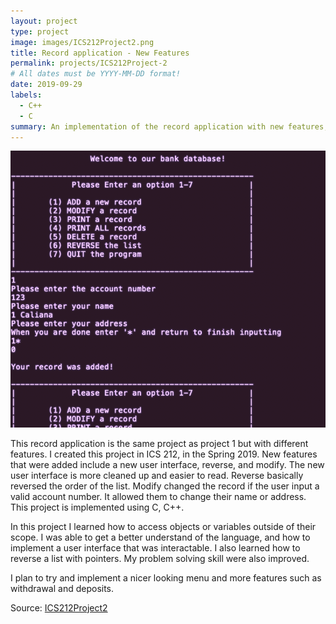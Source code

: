 ```yaml
---
layout: project
type: project
image: images/ICS212Project2.png
title: Record application - New Features
permalink: projects/ICS212Project-2
# All dates must be YYYY-MM-DD format!
date: 2019-09-29
labels:
  - C++
  - C
summary: An implementation of the record application with new features, created in ICS 212.
---
```


<img class="ui medium right floated rounded image" src="../images/ICS212Proj2 - proof.png">

This record application is the same project as project 1 but with different features. I created this project in ICS 212, in the Spring 2019. New features that were added include a new user interface, reverse, and modify. The new user interface is more cleaned up and easier to read. Reverse basically reversed the order of the list. Modify changed the record if the user input a valid account number. It allowed them to change their name or address. This project is implemented using C, C++.

In this project I learned how to access objects or variables outside of their scope. I was able to get a better understand of the language, and how to implement a user interface that was interactable. I also learned how to reverse a list with pointers. My problem solving skill were also improved.  

I plan to try and implement a nicer looking menu and more features such as withdrawal and deposits.
 
Source: <a href="https://github.com/CalianaFortin/ICS-212-Project2/tree/master"><i class="large github icon"></i>ICS212Project2</a>
